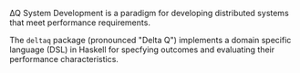 ∆Q System Development is a paradigm for developing distributed systems
that meet performance requirements.

The `deltaq` package (pronounced "Delta Q")
implements a domain specific language (DSL) in Haskell
for specfying outcomes and evaluating their performance characteristics.
